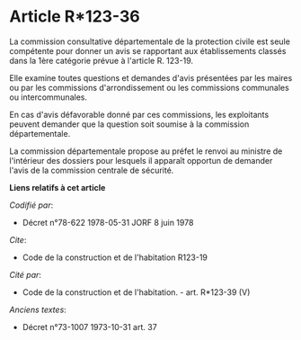 # Article R*123-36

La commission consultative départementale de la protection civile est seule compétente pour donner un avis se rapportant aux
établissements classés dans la 1ère catégorie prévue à l'article R. 123-19.

Elle examine toutes questions et demandes d'avis présentées par les maires ou par les commissions d'arrondissement ou les
commissions communales ou intercommunales.

En cas d'avis défavorable donné par ces commissions, les exploitants peuvent demander que la question soit soumise à la
commission départementale.

La commission départementale propose au préfet le renvoi au ministre de l'intérieur des dossiers pour lesquels il apparaît
opportun de demander l'avis de la commission centrale de sécurité.

**Liens relatifs à cet article**

_Codifié par_:

  - Décret n°78-622 1978-05-31 JORF 8 juin 1978

_Cite_:

  - Code de la construction et de l'habitation R123-19

_Cité par_:

  - Code de la construction et de l'habitation. - art. R*123-39 (V)

_Anciens textes_:

  - Décret n°73-1007 1973-10-31 art. 37
